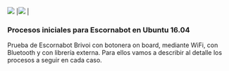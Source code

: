 ![](https://github.com/fgcoca/3D-Design_Robots_Other/blob/master/Escornabot/Images/Logo-Escornabot.png) |![](https://github.com/fgcoca/3D-Design_Robots_Other/blob/master/Escornabot/Images/Mi-Escornabot.jpg) |

### **Procesos iniciales para Escornabot en Ubuntu 16.04**

Prueba de Escornabot Brivoi con botonera on board, mediante WiFi, con Bluetooth y con librería externa. Para ellos vamos a describir al detalle los procesos a seguir en cada caso.



